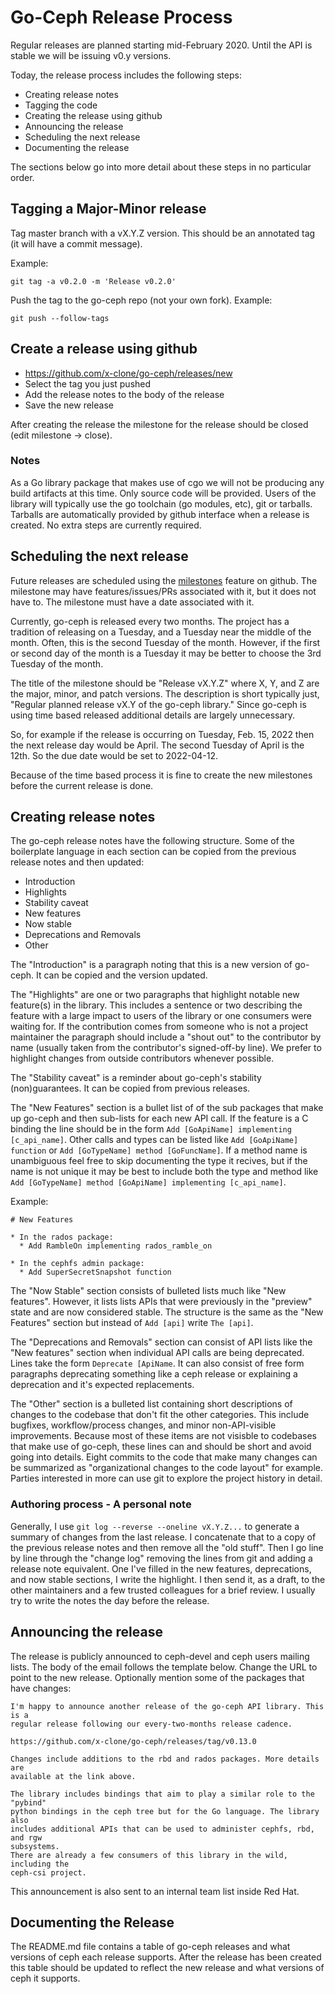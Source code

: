 
# Go-Ceph Release Process

Regular releases are planned starting mid-February 2020. Until the API is
stable we will be issuing v0.y versions.

Today, the release process includes the following steps:
* Creating release notes
* Tagging the code
* Creating the release using github
* Announcing the release
* Scheduling the next release
* Documenting the release

The sections below go into more detail about these steps in no particular order.

## Tagging a Major-Minor release

Tag master branch with a vX.Y.Z version. This should be an annotated tag (it
will have a commit message).

Example:
```shell
git tag -a v0.2.0 -m 'Release v0.2.0'
```

Push the tag to the go-ceph repo (not your own fork).
Example:
```shell
git push --follow-tags
```


## Create a release using github
* https://github.com/x-clone/go-ceph/releases/new
* Select the tag you just pushed
* Add the release notes to the body of the release
* Save the new release

After creating the release the milestone for the release should be closed
(edit milestone -> close).


### Notes

As a Go library package that makes use of cgo we will not be producing any
build artifacts at this time. Only source code will be provided. Users of the
library will typically use the go toolchain (go modules, etc), git or tarballs.
Tarballs are automatically provided by github interface when a release is
created. No extra steps are currently required.


## Scheduling the next release

Future releases are scheduled using the
[milestones](https://github.com/x-clone/go-ceph/milestones) feature on github. The
milestone may have features/issues/PRs associated with it, but it does not have
to. The milestone must have a date associated with it.

Currently, go-ceph is released every two months. The project has a tradition of
releasing on a Tuesday, and a Tuesday near the middle of the month. Often, this
is the second Tuesday of the month. However, if the first or second day of the
month is a Tuesday it may be better to choose the 3rd Tuesday of the month.

The title of the milestone should be "Release vX.Y.Z" where X, Y, and Z are the
major, minor, and patch versions. The description is short typically just,
"Regular planned release vX.Y of the go-ceph library." Since go-ceph is using
time based released additional details are largely unnecessary.

So, for example if the release is occurring on Tuesday, Feb. 15, 2022 then the
next release day would be April. The second Tuesday of April is the 12th. So
the due date would be set to 2022-04-12.

Because of the time based process it is fine to create the new milestones before
the current release is done.


## Creating release notes

The go-ceph release notes have the following structure. Some of the boilerplate
language in each section can be copied from the previous release notes and then
updated:
* Introduction
* Highlights
* Stability caveat
* New features
* Now stable
* Deprecations and Removals
* Other

The "Introduction" is a paragraph noting that this is a new version
of go-ceph. It can be copied and the version updated.

The "Highlights" are one or two paragraphs that highlight notable new feature(s)
in the library. This includes a sentence or two describing the feature with a
large impact to users of the library or one consumers were waiting for.
If the contribution comes from someone who is not a project maintainer the
paragraph should include a "shout out" to the contributor by name (usually
taken from the contributor's signed-off-by line). We prefer to highlight changes
from outside contributors whenever possible.

The "Stability caveat" is a reminder about go-ceph's stability (non)guarantees.
It can be copied from previous releases.

The "New Features" section is a bullet list of of the sub packages that make up
go-ceph and then sub-lists for each new API call. If the feature is a C binding
the line should be in the form `Add [GoApiName] implementing [c_api_name]`.
Other calls and types can be listed like `Add [GoApiName] function` or `Add
[GoTypeName] method [GoFuncName]`. If a method name is unambiguous feel free to
skip documenting the type it recives, but if the name is not unique it may be
best to include both the type and method like `Add [GoTypeName] method
[GoApiName] implementing [c_api_name]`.

Example:
```
# New Features

* In the rados package:
  * Add RambleOn implementing rados_ramble_on

* In the cephfs admin package:
  * Add SuperSecretSnapshot function
```

The "Now Stable" section consists of bulleted lists much like "New features".
However, it lists lists APIs that were previously in the "preview" state and are now
considered stable. The structure is the same as the "New Features" section but
instead of `Add [api]` write `The [api]`.

The "Deprecations and Removals" section can consist of API lists like the "New
features" section when individual API calls are being deprecated. Lines take
the form `Deprecate [ApiName`. It can also consist of free form paragraphs
deprecating something like a ceph release or explaining a deprecation and it's
expected replacements.

The "Other" section is a bulleted list containing short descriptions of changes
to the codebase that don't fit the other categories. This include bugfixes,
workflow/process changes, and minor non-API-visible improvements. Because most of
these items are not visisble to codebases that make use of go-ceph, these lines
can and should be short and avoid going into details. Eight commits to the code
that make many changes can be summarized as "organizational changes to the code
layout" for example. Parties interested in more can use git to explore the
project history in detail.

### Authoring process - A personal note

Generally, I use `git log --reverse --oneline vX.Y.Z...` to generate a summary
of changes from the last release. I concatenate that to a copy of the previous
release notes and then remove all the "old stuff". Then I go line by line
through the "change log" removing the lines from git and adding a release note
equivalent.  One I've filled in the new features, deprecations, and now stable
sections, I write the highlight. I then send it, as a draft, to the other
maintainers and a few trusted colleagues for a brief review. I usually try to
write the notes the day before the release.

## Announcing the release

The release is publicly announced to ceph-devel and ceph users mailing lists.
The body of the email follows the template below.  Change the URL to point to
the new release. Optionally mention some of the packages that have changes:

```
I'm happy to announce another release of the go-ceph API library. This is a
regular release following our every-two-months release cadence.

https://github.com/x-clone/go-ceph/releases/tag/v0.13.0

Changes include additions to the rbd and rados packages. More details are
available at the link above.

The library includes bindings that aim to play a similar role to the "pybind"
python bindings in the ceph tree but for the Go language. The library also
includes additional APIs that can be used to administer cephfs, rbd, and rgw
subsystems.
There are already a few consumers of this library in the wild, including the
ceph-csi project.
```

This announcement is also sent to an internal team list inside Red Hat.


## Documenting the Release

The README.md file contains a table of go-ceph releases and what versions of
ceph each release supports. After the release has been created this table
should be updated to reflect the new release and what versions of ceph it
supports.
